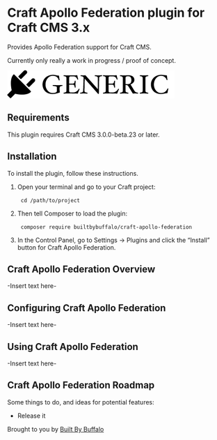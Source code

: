 # Craft Apollo Federation plugin for Craft CMS 3.x

Provides Apollo Federation support for Craft CMS.

Currently only really a work in progress / proof of concept.

![Screenshot](resources/img/plugin-logo.png)

## Requirements

This plugin requires Craft CMS 3.0.0-beta.23 or later.

## Installation

To install the plugin, follow these instructions.

1. Open your terminal and go to your Craft project:

        cd /path/to/project

2. Then tell Composer to load the plugin:

        composer require builtbybuffalo/craft-apollo-federation

3. In the Control Panel, go to Settings → Plugins and click the “Install” button for Craft Apollo Federation.

## Craft Apollo Federation Overview

-Insert text here-

## Configuring Craft Apollo Federation

-Insert text here-

## Using Craft Apollo Federation

-Insert text here-

## Craft Apollo Federation Roadmap

Some things to do, and ideas for potential features:

* Release it

Brought to you by [Built By Buffalo](https://builtbybuffalo.com/)
